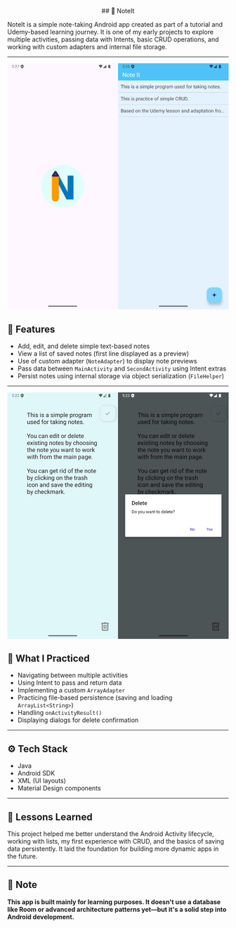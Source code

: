 <p align="center">## 📝 NoteIt</p>

NoteIt is a simple note-taking Android app created as part of a tutorial and Udemy-based learning journey. It is one of my early projects to explore multiple activities, passing data with Intents, basic CRUD operations, and working with custom adapters and internal file storage.

---
<p align="center"><img src="screenshots/noteit_main.png" alt="Main Screen" width="600"/></p>


## 🔧 Features

- Add, edit, and delete simple text-based notes  
- View a list of saved notes (first line displayed as a preview)  
- Use of custom adapter (`NoteAdapter`) to display note previews  
- Pass data between `MainActivity` and `SecondActivity` using Intent extras  
- Persist notes using internal storage via object serialization (`FileHelper`)  

---

<p align="center"><img src="screenshots/noteit_activity.png" alt="Activity screen" width="600"/></p>

## 🔎 What I Practiced

- Navigating between multiple activities  
- Using Intent to pass and return data  
- Implementing a custom `ArrayAdapter`  
- Practicing file-based persistence (saving and loading `ArrayList<String>`)  
- Handling `onActivityResult()`  
- Displaying dialogs for delete confirmation  

---

## ⚙️ Tech Stack

- Java  
- Android SDK  
- XML (UI layouts)  
- Material Design components  

---

## 🧠 Lessons Learned

This project helped me better understand the Android Activity lifecycle, working with lists, my first experience with CRUD, and the basics of saving data persistently. It laid the foundation for building more dynamic apps in the future.

---

## 📌 Note

**This app is built mainly for learning purposes. It doesn't use a database like Room or advanced architecture patterns yet—but it's a solid step into Android development.**